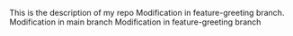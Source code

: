 This is the description of my repo
Modification in feature-greeting branch.
Modification in main branch
Modification in feature-greeting branch

